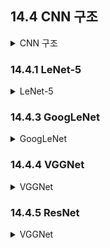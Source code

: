 ## 14.4 CNN 구조 
<details>
<summary>CNN 구조</summary>

- 전형적인 CNN 구조 
    - CNN 층을 몇 개 쌓음(```activation="relu"```)
    - Pool 층을 몇 개 쌓음 
    - CNN 층을 몇 개 쌓음 (```activation="relu"```)
    - Pool 층을 몇 개 쌓음

- 층을 진행할수록 입력된 이미지의 크기는 점점 작이짐
- 점점 많은 특성 맵을 가지게 됨

- 맨 위층에는 Fully Connected Layer(```activation="relu"```)를 설정 

- 마지막 층에서 예측 계산(activation은 유형에 따라 다름)

![image](./img_src/image14-11.PNG)

- CNN 층에 필터를 크게 사용하지 않는 것이 좋다  
  (추가) 이 내용에 대한 이해가 중요하다고 느낌 
    - ex) 5x5 대신 3x3 2개를 사용하는 것이 이득
    - 5x5 : 25 + 1 개의 파라미터 
    - 3x3 : 9 + 1 개의 파라미터 
    - 3x3 2개 : 9 x 2 + 2 개의 파라미터 

- 간단한 MNist 분류 CNN 모델 작성 
```python
from functools import partial

DefaultConv2D = partial(keras.layers.Conv2D,
                        kernel_size=3, activation='relu', padding="SAME")

model = keras.models.Sequential([
    # 64개의 7x7 필터
    DefaultConv2D(filters=64, kernel_size=7, input_shape=[28, 28, 1]),
    # 공간 방향 차원 절반으로 축소 
    keras.layers.MaxPooling2D(pool_size=2),

    # CNN 2번 
    DefaultConv2D(filters=128),
    DefaultConv2D(filters=128),
    keras.layers.MaxPooling2D(pool_size=2),

    DefaultConv2D(filters=256),
    DefaultConv2D(filters=256),
    keras.layers.MaxPooling2D(pool_size=2),

    # 여기까지 필터 갯수 256개 
    # 과적합을 줄이기 위해 Drop out 50%
    keras.layers.Flatten(),
    keras.layers.Dense(units=128, activation='relu'),
    keras.layers.Dropout(0.5),
    keras.layers.Dense(units=64, activation='relu'),
    keras.layers.Dropout(0.5),

    keras.layers.Dense(units=10, activation='softmax'),
])
```
-> Test Set에서 92% 정도의 정확도 

</details>

### 14.4.1 LeNet-5
<details>
<summary>LeNet-5</summary>

- 1998년,MNIST에 사용

![image](./img_src/table14-1.PNG)

### 14.4.2 AlexNet

- 2012년, IMAGENET 대회에서 우승

![image](./img_src/table14-2.PNG)

- 여기서 Data Argmentation이 수행되는 과정이 추가됨

![image](./img_src/image14-12.PNG)

- C1과 C3층 사이에 LRN 정규화 단계를 사용
    - 가장 강하게 활성화된 뉴런이 다른 특성 맵의 같은 위치의 뉴런 억제
    - (추가) 특성 맵을 각기 특별하게 만들어서 더 넓은 큰 그림을 본다는 느낌으로 일반화 성능을 높이는 이점이 있음 

</details>

### 14.4.3 GoogLeNet
<details>
<summary>GoogLeNet</summary>

- 층 구조가 이전의 CNN 구조들 보다 훨씬 깊음
- Inception Module 이라는 서브 네트워크를 가지고 있어 효과적인 파라미터 사용이 가능

- AlexNet보다 10배 적은 파라미터를 가짐

![image](./img_src/image14-13.PNG)

- 입력 이미지가 4개의 다른 층으로 출력 
- 모든 층이 "same" padding을 사용하므로 feature map의 높이와 너비가 같음 
- 모든 출력을 깊이 방향 연결(같은 층을 연결하는 느낌?, ```tf.concat```)

- why?) 왜 1x1 커널의 CNN층을 가질까 ?
    -> 파라미터 갯수가 줄어들며 훈련 속도가 높아지고 일반화 성능이 향상되는 이유로 사용

![image](./img_src/image14-14.PNG)

상세설명 p.567

</details>

### 14.4.4 VGGNet
<details>
<summary>VGGNet</summary>

- 2014년, ILSVRC 2014대회 2등 
- 단순하고 고전적인 구조 
- 2개 or 3개 CNN 층 뒤에 Pool layer 구조의 반복 
- 16개 or 19개의 CNN 층
- 마지막 FC는  2개의 HL와 output으로 구성 
- 필터는 3x3

</details>

### 14.4.5 ResNet
<details>
<summary>VGGNet</summary>

- 잔차 네트워크 사용, 2015 ILSVRC 우승
- 152개의 층으로 구성, 굉장히 깊은 층
- 더 적은 파라미터를 사용, 점점 더 깊은 네트워크로 모델을 구성
- 핵심 요소는 스킵연결(Skip Connection)
- 특정 층에 주입되는 신호가 상위 층의 출력에 더해지는 구조 

- 신경망을 훈련시킬 때는 목적 함수 h(x)를 모델링 하는 것이 목표임
    - 만약 입력 x를 네트워크의 출력에 더한다면(이것을 스킵연결이라고 함) 
    - 네트워크는 h(x) 대신에 f(x) = h(x) - x 를 학습하게 되는데 이것을 잔차 학습 이라고 함

![image](./img_src/image14-15.PNG)

- 일반적인 신경망을 초기화할 때 >> 가중치는 0에 가까움, 따라서 네트워크도 0에 가까운 값을 출력
- 스킵 연결 추가시에 네트워크는 입력과 같은 값을 출력 
- 초기에는 항등함수를 모델링 하며 목적 함수가 항등 함수에 가까울수록 훈련 속도가 매우 빨라진다고 함

- 스킵 연결을 추가하면 일부 층이 아직 학습되지 않았더라도 네트워크는 훈련을 시작할 수 있다고 함
- 스킵 연결 덕분에 입력 신호가 전체 네트워크에 쉽게 영향을 준다고 함

일반적인 심층 신경망과 심층 잔차 네트워크의 구조 비교 

![image](./img_src/image14-16.PNG)


- ResNet의 구조는 GoogLeNet과 똑같이 시작하고 종료 
- 단, 중간에 잔차 유닛을 매우 깊게 쌓았다는 점이 차이

![image](./img_src/image14-17.PNG)

- feature map의 수는 잔차 유닛마다 두배로 늘어나며 높이와 너비는 절반
- 이 경우 입,출력의 크기가 달라서 입력이 잔차 유닛의 출력에 바로 더해질수 없음
- 이 문제를 해결하기 위해 출력 특성 맵의 수가 같은 1x1 CNN 층으로 입력을 통과 시킨다고 함 

![image](./img_src/image14-18.PNG)


- ResNet-34는 34개의 층으로 구성된 ResNet
- ResNet-152는 ResNet과 조금 다른 잔차 유닛의 구성을 가짐 

</details>